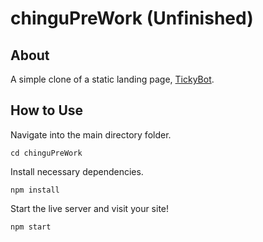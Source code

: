 # chinguPreWork (Unfinished)

## About
A simple clone of a static landing page, [TickyBot](https://tickybott.herokuapp.com/). 

## How to Use
Navigate into the main directory folder.

```
cd chinguPreWork
```

Install necessary dependencies.

```
npm install
```

Start the live server and visit your site!

```
npm start
```
